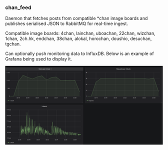 ### chan_feed

Daemon that fetches posts from compatible *chan
image boards and publishes serialised JSON to RabbitMQ
 for real-time ingest.
 
Compatible image boards: 4chan, lainchan, uboachan,
22chan, wizchan, 1chan, 2ch.hk, endchan, 38chan, alokal,
horochan, doushio, desuchan, tgchan.

Can optionally push monitoring data to InfluxDB. Below is an
example of Grafana being used to display it.

![monitoring.png](monitoring.png)
